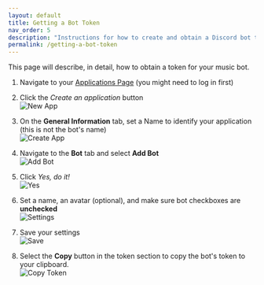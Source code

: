 ```yaml
---
layout: default
title: Getting a Bot Token
nav_order: 5
description: "Instructions for how to create and obtain a Discord bot token"
permalink: /getting-a-bot-token
---
```


This page will describe, in detail, how to obtain a token for your music bot.

1. Navigate to your [Applications Page](https://discordapp.com/login?redirect_to=/developers/applications) (you might need to log in first)

2. Click the *Create an application* button  
![New App](/assets/images/create-application.png)

3. On the **General Information** tab, set a Name to identify your application (this is not the bot's name)  
![Create App](/assets/images/general-info.png)

4. Navigate to the **Bot** tab and select **Add Bot**  
![Add Bot](/assets/images/add-bot.png)

5. Click *Yes, do it!*  
![Yes](/assets/images/yes-do-it.png)

6. Set a name, an avatar (optional), and make sure bot checkboxes are **unchecked**  
![Settings](/assets/images/customize-bot.png)

7. Save your settings  
![Save](/assets/images/save-changes.png)

8. Select the **Copy** button in the token section to copy the bot's token to your clipboard.  
![Copy Token](/assets/images/copy-token.png)
